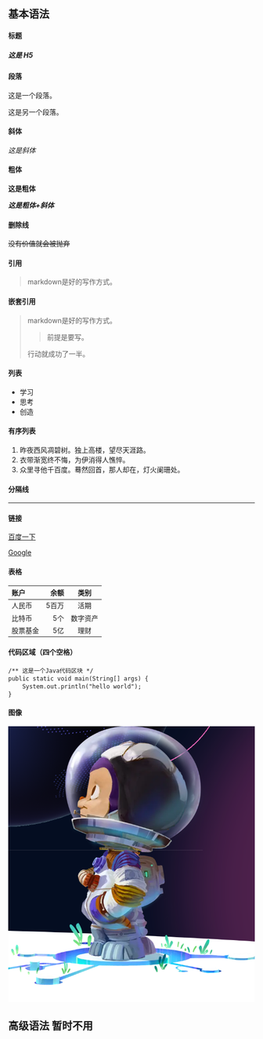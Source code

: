 ## 基本语法
#### 标题
##### 这是 H5 #####

#### 段落
这是一个段落。

这是另一个段落。

#### 斜体
*这是斜体*

#### 粗体
**这是粗体**

***这是粗体+斜体***

#### 删除线
~~没有价值就会被抛弃~~

#### 引用
> markdown是好的写作方式。

#### 嵌套引用
> markdown是好的写作方式。
>
> > 前提是要写。
>
> 行动就成功了一半。
#### 列表
* 学习
* 思考
* 创造
#### 有序列表
1. 昨夜西风凋碧树。独上高楼，望尽天涯路。
2. 衣带渐宽终不悔，为伊消得人憔悴。
3. 众里寻他千百度。蓦然回首，那人却在，灯火阑珊处。


#### 分隔线

---------------------------------------

#### 链接
[百度一下](http://www.baidu.com/)

[Google](http://www.google.com/ "google")

#### 表格
| 账户     | 余额 | 类别   |
| :------- | ----: | :---: |
| 人民币    | 5百万  |  活期    |
| 比特币    | 5个   |  数字资产 |
| 股票基金  | 5亿  |  理财     |

#### 代码区域（四个空格）
    /** 这是一个Java代码区块 */
    public static void main(String[] args) {
        System.out.println("hello world");
    }

#### 图像
![Alt optional title img](./icon.png "征途是星辰大海")

## 高级语法 暂时不用